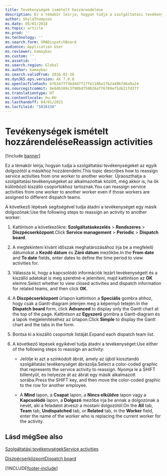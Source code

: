 ```yaml
---
title: Tevékenységek ismételt hozzárendelése
description: Ez a témakör leírja, hogyan tudja a szolgáltatási tevékenységeket az egyik dolgozótól a másikhoz hozzárendelni.
author: ShylaThompson
ms.date: 05/01/2018
ms.topic: article
ms.prod: ''
ms.technology: ''
ms.search.form: SMADispatchBoard
audience: Application User
ms.reviewer: kamaybac
ms.custom: ''
ms.assetid: ''
ms.search.region: Global
ms.author: kamaybac
ms.search.validFrom: 2016-02-28
ms.dyn365.ops.version: AX 7.0.0
ms.openlocfilehash: b7b347773bd4d7f17fe1180a17b2a49b7d6a9a24
ms.sourcegitcommit: 0e8db169c3f90bd750826af76709ef5d621fd377
ms.translationtype: HT
ms.contentlocale: hu-HU
ms.lasthandoff: 04/01/2021
ms.locfileid: "5836158"
---
```

# <a name="reassign-activities"></a><span data-ttu-id="9294f-103">Tevékenységek ismételt hozzárendelése</span><span class="sxs-lookup"><span data-stu-id="9294f-103">Reassign activities</span></span> 

[!include [banner](../includes/banner.md)]


<span data-ttu-id="9294f-104">Ez a témakör leírja, hogyan tudja a szolgáltatási tevékenységeket az egyik dolgozótól a másikhoz hozzárendelni.</span><span class="sxs-lookup"><span data-stu-id="9294f-104">This topic describes how to reassign service activities from one worker to another worker.</span></span> <span data-ttu-id="9294f-105">Újraoszthatja a szolgáltatási tevékenységeket az alkalmazottak között, még akkor is, ha ők különböző kiszálló csoportokhoz tartoznak.</span><span class="sxs-lookup"><span data-stu-id="9294f-105">You can reassign service activities from one worker to another worker even if those workers are assigned to different dispatch teams.</span></span>

<span data-ttu-id="9294f-106">A következő lépések segítségével tudja átadni a tevékenységet egy másik dolgozónak:</span><span class="sxs-lookup"><span data-stu-id="9294f-106">Use the following steps to reassign an activity to another worker:</span></span>

1.  <span data-ttu-id="9294f-107">Kattintson a következőkre: **Szolgáltatáskezelés** \> **Rendszeres** \> **Diszpécserközpont**.</span><span class="sxs-lookup"><span data-stu-id="9294f-107">Click **Service management** \> **Periodic** \> **Dispatch board**.</span></span>

2.  <span data-ttu-id="9294f-108">A megtekinteni kívánt időszak meghatározásához írja be a megfelelő dátumokat a **Kezdő dátum** és **Záró dátum** mezőkbe.</span><span class="sxs-lookup"><span data-stu-id="9294f-108">In the **From date** and **To date** fields, enter dates to define the time period to view activities for.</span></span>

3.  <span data-ttu-id="9294f-109">Válassza ki, hogy a kapcsolódó információk lezárt tevékenységett és a kiszálló adatokat is meg szeretné-e jeleníteni, majd kattintson az **OK** elemre.</span><span class="sxs-lookup"><span data-stu-id="9294f-109">Select whether to view closed activities and dispatch information for related teams, and then click **OK**.</span></span>

4.  <span data-ttu-id="9294f-110">A **Diszpécserközpont** űrlapon kattintson a **Speciális** gombra ahhoz, hogy csak a Gantt-diagram jelenjen meg a képernyő tetején.</span><span class="sxs-lookup"><span data-stu-id="9294f-110">In the **Dispatch board** form, click **Advanced** to display only the Gantt chart at the top of the page.</span></span> <span data-ttu-id="9294f-111">Kattintson az **Egyszerű** gombra a Gantt-diagram és a lapok megjelenítéséhez az űrlapon.</span><span class="sxs-lookup"><span data-stu-id="9294f-111">Click **Simple** to display the Gantt chart and the tabs in the form.</span></span>

5.  <span data-ttu-id="9294f-112">Bontsa ki a kiszálló csoportok listáját.</span><span class="sxs-lookup"><span data-stu-id="9294f-112">Expand each dispatch team list.</span></span>

6.  <span data-ttu-id="9294f-113">A következő lépések egyikével tudja átadni a tevékenységet:</span><span class="sxs-lookup"><span data-stu-id="9294f-113">Use either of the following steps to reassign an activity:</span></span>
    
      - <span data-ttu-id="9294f-114">Jelölje ki azt a színkódolt ábrát, amely az újból kiosztandó szolgáltatási tevékenységet ábrázolja.</span><span class="sxs-lookup"><span data-stu-id="9294f-114">Select a color-coded graphic that represents the service activity to reassign.</span></span> <span data-ttu-id="9294f-115">Nyomja le a SHIFT billentyűt, és helyezze át az ábrát egy másik alkalmazott sorába.</span><span class="sxs-lookup"><span data-stu-id="9294f-115">Press the SHIFT key, and then move the color-coded graphic to the row for another employee.</span></span>
    
      - <span data-ttu-id="9294f-116">A **Mind** lapon, a **Csapat** lapon, a **Nincs elküldve** lapon vagy a **Kapcsolódó** lapon, a **Dolgozó** mezőbe írja be annak a dolgozónak a nevét, aki a feladatot átveszi a mostani dolgozótól.</span><span class="sxs-lookup"><span data-stu-id="9294f-116">On the **All** tab, **Team** tab, **Undispatched** tab, or **Related** tab, in the **Worker** field, enter the name of the worker who is replacing the current worker for the activity.</span></span>

## <a name="see-also"></a><span data-ttu-id="9294f-117">Lásd még</span><span class="sxs-lookup"><span data-stu-id="9294f-117">See also</span></span>

[<span data-ttu-id="9294f-118">Szolgáltatási tevékenységek</span><span class="sxs-lookup"><span data-stu-id="9294f-118">Service activities</span></span>](service-activities.md)

[<span data-ttu-id="9294f-119">Diszpécserközpont</span><span class="sxs-lookup"><span data-stu-id="9294f-119">Dispatch board</span></span>](dispatch-board.md)





[!INCLUDE[footer-include](../../includes/footer-banner.md)]